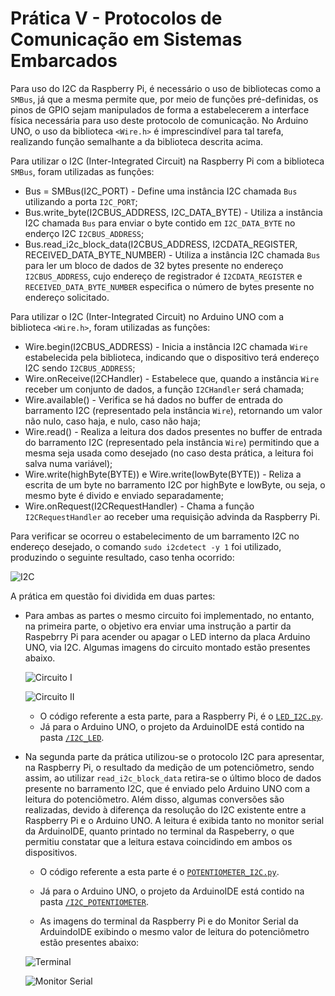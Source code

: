 # Prática V - Protocolos de Comunicação em Sistemas Embarcados

Para uso do I2C da Raspberry Pi, é necessário o uso de bibliotecas como a ```SMBus```, já que a mesma permite que, por meio de funções pré-definidas, os pinos de GPIO sejam manipulados de forma a estabelecerem a interface física necessária para uso deste protocolo de comunicação. No Arduino UNO, o uso da biblioteca ```<Wire.h>``` é imprescindível para tal tarefa, realizando função semalhante a da biblioteca descrita acima.

Para utilizar o I2C (Inter-Integrated Circuit) na Raspberry Pi com a biblioteca ```SMBus```, foram utilizadas as funções:
  - Bus = SMBus(I2C_PORT) - Define uma instância I2C chamada ```Bus``` utilizando a porta ```I2C_PORT```;
  - Bus.write_byte(I2CBUS_ADDRESS, I2C_DATA_BYTE) - Utiliza a instância I2C chamada ```Bus``` para enviar o byte contido em ```I2C_DATA_BYTE``` no enderço I2C ```I2CBUS_ADDRESS```;
  - Bus.read_i2c_block_data(I2CBUS_ADDRESS, I2CDATA_REGISTER, RECEIVED_DATA_BYTE_NUMBER) - Utiliza a instância I2C chamada ```Bus``` para ler um bloco de dados de 32 bytes presente no endereço ```I2CBUS_ADDRESS```, cujo endereço de registrador é ```I2CDATA_REGISTER``` e ```RECEIVED_DATA_BYTE_NUMBER``` especifica o número de bytes presente no endereço solicitado.

Para utilizar o I2C (Inter-Integrated Circuit) no Arduino UNO com a biblioteca ```<Wire.h>```, foram utilizadas as funções:
  - Wire.begin(I2CBUS_ADDRESS) - Inicia a instância I2C chamada ```Wire``` estabelecida pela biblioteca, indicando que o dispositivo terá endereço I2C sendo ```I2CBUS_ADDRESS```;
  - Wire.onReceive(I2CHandler) - Estabelece que, quando a instância ```Wire``` receber um conjunto de dados, a função ```I2CHandler``` será chamada;
  - Wire.available() - Verifica se há dados no buffer de entrada do barramento I2C (representado pela instância ```Wire```), retornando um valor não nulo, caso haja, e nulo, caso não haja;
  - Wire.read() - Realiza a leitura dos dados presentes no buffer de entrada do barramento I2C (representado pela instância ```Wire```) permitindo que a mesma seja usada como desejado (no caso desta prática, a leitura foi salva numa variável);
  - Wire.write(highByte(BYTE)) e Wire.write(lowByte(BYTE)) - Reliza a escrita de um byte no barramento I2C por highByte e lowByte, ou seja, o mesmo byte é divido e enviado separadamente;
  - Wire.onRequest(I2CRequestHandler) - Chama a função ```I2CRequestHandler``` ao receber uma requisição advinda da Raspberry Pi.

Para verificar se ocorreu o estabelecimento de um barramento I2C no endereço desejado, o comando ```sudo i2cdetect -y 1``` foi utilizado, produzindo o seguinte resultado, caso tenha ocorrido:

![I2C](https://raw.githubusercontent.com/FernandoCZanchetta/SEL0337/main/Pr%C3%A1tica%20V/Images/I2C_DETECT.png)

A prática em questão foi dividida em duas partes:

- Para ambas as partes o mesmo circuito foi implementado, no entanto, na primeira parte, o objetivo era enviar uma instrução a partir da Raspebrry Pi para acender ou apagar o LED interno da placa Arduino UNO, via I2C. Algumas imagens do circuito montado estão presentes abaixo.

	![Circuito I](https://github.com/FernandoCZanchetta/SEL0337/blob/main/Pr%C3%A1tica%20V/Images/POTENTIOMETER_1.png?raw=true)

    ![Circuito II](https://github.com/FernandoCZanchetta/SEL0337/blob/main/Pr%C3%A1tica%20V/Images/POTENTIOMETER_2.png?raw=true)

	 - O código referente a esta parte, para a Raspberry Pi, é o [```LED_I2C.py```](https://github.com/FernandoCZanchetta/SEL0337/blob/main/Pr%C3%A1tica%20V/LED_I2C.py).
     - Já para o Arduino UNO, o projeto da ArduinoIDE está contido na pasta [```/I2C_LED```](https://github.com/FernandoCZanchetta/SEL0337/tree/main/Pr%C3%A1tica%20V/I2C_LED).

- Na segunda parte da prática utilizou-se o protocolo I2C para apresentar, na Raspberry Pi, o resultado da medição de um potenciômetro, sendo assim, ao utilizar ```read_i2c_block_data``` retira-se o último bloco de dados presente no barramento I2C, que é enviado pelo Arduino UNO com a leitura do potenciômetro. Além disso, algumas conversões são realizadas, devido à diferença da resolução do I2C existente entre a Raspberry Pi e o Arduino UNO. A leitura é exibida tanto no monitor serial da ArduinoIDE, quanto printado no terminal da Raspeberry, o que permitiu constatar que a leitura estava coincidindo em ambos os dispositivos.
	
	- O código referente a esta parte é o [```POTENTIOMETER_I2C.py```](https://github.com/FernandoCZanchetta/SEL0337/blob/main/Pr%C3%A1tica%20V/POTENTIOMETER_I2C.py).
    - Já para o Arduino UNO, o projeto da ArduinoIDE está contido na pasta [```/I2C_POTENTIOMETER```](https://github.com/FernandoCZanchetta/SEL0337/tree/main/Pr%C3%A1tica%20V/I2C_POTENTIOMETER).

    - As imagens do terminal da Raspberry Pi e do Monitor Serial da ArduindoIDE exibindo o mesmo valor de leitura do potenciômetro estão presentes abaixo:

    ![Terminal](https://github.com/FernandoCZanchetta/SEL0337/blob/main/Pr%C3%A1tica%20V/Images/Terminal.png?raw=true)

    ![Monitor Serial](https://github.com/FernandoCZanchetta/SEL0337/blob/main/Pr%C3%A1tica%20V/Images/Serial_Monitor.png?raw=true)